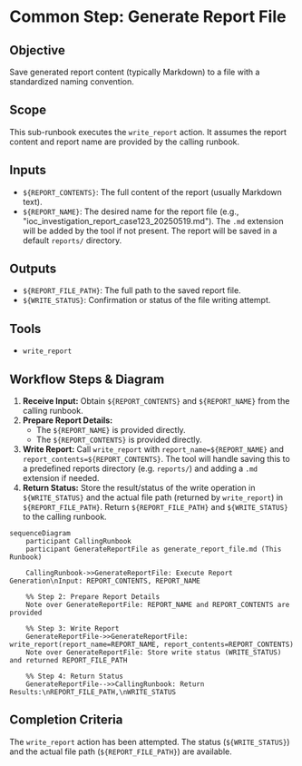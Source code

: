 # Common Step: Generate Report File

## Objective

Save generated report content (typically Markdown) to a file with a standardized naming convention.

## Scope

This sub-runbook executes the `write_report` action. It assumes the report content and report name are provided by the calling runbook.

## Inputs

*   `${REPORT_CONTENTS}`: The full content of the report (usually Markdown text).
*   `${REPORT_NAME}`: The desired name for the report file (e.g., "ioc_investigation_report_case123_20250519.md"). The `.md` extension will be added by the tool if not present. The report will be saved in a default `reports/` directory.

## Outputs

*   `${REPORT_FILE_PATH}`: The full path to the saved report file.
*   `${WRITE_STATUS}`: Confirmation or status of the file writing attempt.

## Tools

*   `write_report`

## Workflow Steps & Diagram

1.  **Receive Input:** Obtain `${REPORT_CONTENTS}` and `${REPORT_NAME}` from the calling runbook.
2.  **Prepare Report Details:**
    *   The `${REPORT_NAME}` is provided directly.
    *   The `${REPORT_CONTENTS}` is provided directly.
3.  **Write Report:** Call `write_report` with `report_name=${REPORT_NAME}` and `report_contents=${REPORT_CONTENTS}`. The tool will handle saving this to a predefined reports directory (e.g. `reports/`) and adding a `.md` extension if needed.
4.  **Return Status:** Store the result/status of the write operation in `${WRITE_STATUS}` and the actual file path (returned by `write_report`) in `${REPORT_FILE_PATH}`. Return `${REPORT_FILE_PATH}` and `${WRITE_STATUS}` to the calling runbook.

```{mermaid}
sequenceDiagram
    participant CallingRunbook
    participant GenerateReportFile as generate_report_file.md (This Runbook)

    CallingRunbook->>GenerateReportFile: Execute Report Generation\nInput: REPORT_CONTENTS, REPORT_NAME

    %% Step 2: Prepare Report Details
    Note over GenerateReportFile: REPORT_NAME and REPORT_CONTENTS are provided

    %% Step 3: Write Report
    GenerateReportFile->>GenerateReportFile: write_report(report_name=REPORT_NAME, report_contents=REPORT_CONTENTS)
    Note over GenerateReportFile: Store write status (WRITE_STATUS) and returned REPORT_FILE_PATH

    %% Step 4: Return Status
    GenerateReportFile-->>CallingRunbook: Return Results:\nREPORT_FILE_PATH,\nWRITE_STATUS

```

## Completion Criteria

The `write_report` action has been attempted. The status (`${WRITE_STATUS}`) and the actual file path (`${REPORT_FILE_PATH}`) are available.

